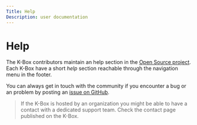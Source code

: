 ```yaml
---
Title: Help
Description: user documentation
---
```


# Help

The K-Box contributors maintain an help section in the [Open Source project](https://github.com/k-box/k-box/tree/master/docs). 
Each K-Box have a short _help_ section reachable through the navigation menu in the footer.

You can always get in touch with the community if you encounter a bug or an problem by posting an [issue on GitHub](https://github.com/k-box/k-box/issues).

> If the K-Box is hosted by an organization you might be able to have a contact with a dedicated support team. Check the contact page published on the K-Box.
